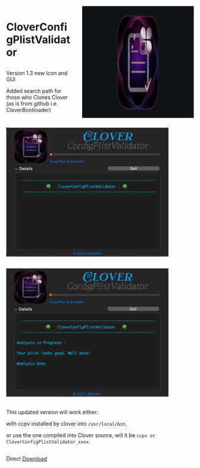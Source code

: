 <img style="float: right; margin-left: 30px; margin-bottom: 20px;" width="300" height="300" src="Image.png" align="right">

# CloverConfigPlistValidator

##
Version  1.3 new Icon and GUI

Added search path for those who Clones Clover (as is from github i.e. CloverBootloader) 

#
![img src](Image2.png)
##
![img src](Image3.png)
##
This updated version will work either:

 with ccpv installed by clover into `/usr/local/bin`,

or use the one compiled into Clover source, will it be `ccpv or CloverConfigPlistValidator_xxxx`.
##
Direct [Download](https://github.com/LAbyOne/CloverConfigPlistValidator-app/raw/main/CloverConfigPlistValidator_1.3.dmg)
##
